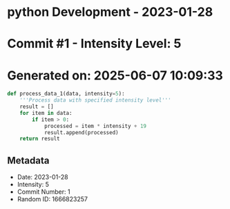 ﻿# python Development - 2023-01-28
# Commit #1 - Intensity Level: 5
# Generated on: 2025-06-07 10:09:33
```python
def process_data_1(data, intensity=5):
    '''Process data with specified intensity level'''
    result = []
    for item in data:
        if item > 0:
            processed = item * intensity + 19
            result.append(processed)
    return result
```
## Metadata
- Date: 2023-01-28
- Intensity: 5
- Commit Number: 1
- Random ID: 1666823257
